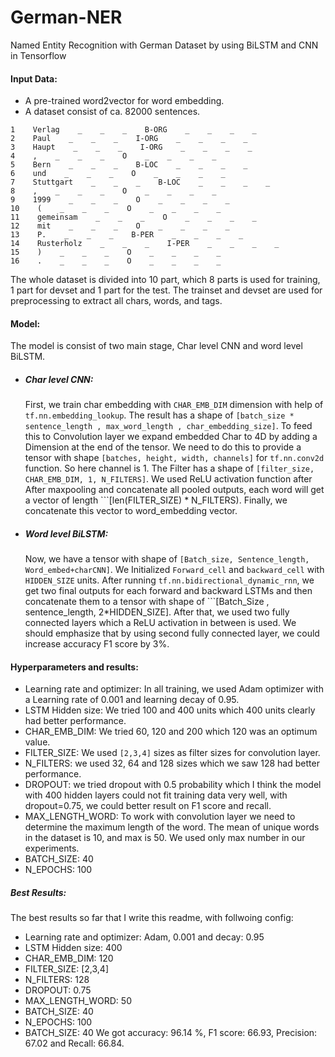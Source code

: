 # German-NER
Named Entity Recognition with German Dataset by using BiLSTM and CNN in Tensorflow

#### Input Data:
* A pre-trained word2vector for word embedding.
* A dataset consist of ca. 82000 sentences.
```csv
1    Verlag    _    _    _    B-ORG    _    _    _    _
2    Paul    _    _    _    I-ORG    _    _    _    _
3    Haupt    _    _    _    I-ORG    _    _    _    _
4    ,    _    _    _    O    _    _    _    _
5    Bern    _    _    _    B-LOC    _    _    _    _
6    und    _    _    _    O    _    _    _    _
7    Stuttgart    _    _    _    B-LOC    _    _    _    _
8    ,    _    _    _    O    _    _    _    _
9    1999    _    _    _    O    _    _    _    _
10    (    _    _    _    O    _    _    _    _
11    gemeinsam    _    _    _    O    _    _    _    _
12    mit    _    _    _    O    _    _    _    _
13    P.    _    _    _    B-PER    _    _    _    _
14    Rusterholz    _    _    _    I-PER    _    _    _    _
15    )    _    _    _    O    _    _    _    _
16    .    _    _    _    O    _    _    _    _
```
The whole dataset is divided into 10 part, which 8 parts is used for training, 1 part for devset and 1 part for the test. The trainset and devset are used for preprocessing to extract all chars, words, and tags.

#### Model:
The model is consist of two main stage, Char level CNN and word level BiLSTM.
* ##### Char level CNN:
  First, we train char embedding with ```CHAR_EMB_DIM``` dimension with help of ```tf.nn.embedding_lookup```. The result has a shape of ```[batch_size * sentence_length , max_word_length , char_embedding_size]```. To feed this to Convolution layer we expand embedded Char to 4D by adding a Dimension at the end of the tensor. We need to do this to provide a tensor with shape ```[batches, height, width, channels]``` for ```tf.nn.conv2d``` function. So here channel is 1.
  The Filter has a shape of ```[filter_size, CHAR_EMB_DIM, 1, N_FILTERS]```. We used ReLU activation function after  After maxpooling and concatenate all pooled outputs, each word will get a vector of length ```[len(FILTER_SIZE) * N_FILTERS).
  Finally, we concatenate this vector to word_embedding vector.

* ##### Word level BiLSTM:
  Now, we have a tensor with shape of ```[Batch_size, Sentence_length, Word_embed+charCNN]```. We Initialized ```Forward_cell``` and ```backward_cell``` with ```HIDDEN_SIZE``` units. After running ```tf.nn.bidirectional_dynamic_rnn```, we get two final outputs for each forward and backward LSTMs and then concatenate them to a tensor with shape of ```[Batch_Size , sentence_length, 2*HIDDEN_SIZE].
  After that, we used two fully connected layers which a ReLU activation in between is used. We should emphasize that by using second fully connected layer, we could increase accuracy  F1 score by 3%.
  
#### Hyperparameters and results:
* Learning rate and optimizer: In all training, we used Adam optimizer with a Learning rate of 0.001 and learning decay of 0.95.
* LSTM Hidden size: We tried 100 and 400 units which 400 units clearly had better performance.
* CHAR_EMB_DIM: We tried 60, 120 and 200 which 120 was an optimum value.
* FILTER_SIZE: We used ```[2,3,4]``` sizes as filter sizes for convolution layer.
* N_FILTERS: we used 32, 64 and 128 sizes which we saw 128 had better performance.
* DROPOUT: we tried dropout with 0.5 probability which I think the model with 400 hidden layers could not fit training data very well, with dropout=0.75, we could better result on F1 score and recall.
* MAX_LENGTH_WORD: To work with convolution layer we need to determine the maximum length of the word. The mean of unique words in the dataset is 10, and max is 50. We used only max number in our experiments.
* BATCH_SIZE: 40
* N_EPOCHS: 100

##### Best Results:
  The best results so far that I write this readme, with follwoing config:
  * Learning rate and optimizer: Adam, 0.001 and decay: 0.95
  * LSTM Hidden size: 400
  * CHAR_EMB_DIM: 120
  * FILTER_SIZE: [2,3,4]
  * N_FILTERS: 128
  * DROPOUT: 0.75
  * MAX_LENGTH_WORD: 50
  * BATCH_SIZE: 40
  * N_EPOCHS: 100
  * BATCH_SIZE: 40
  We got accuracy: 96.14 %, F1 score: 66.93, Precision: 67.02 and Recall: 66.84.
